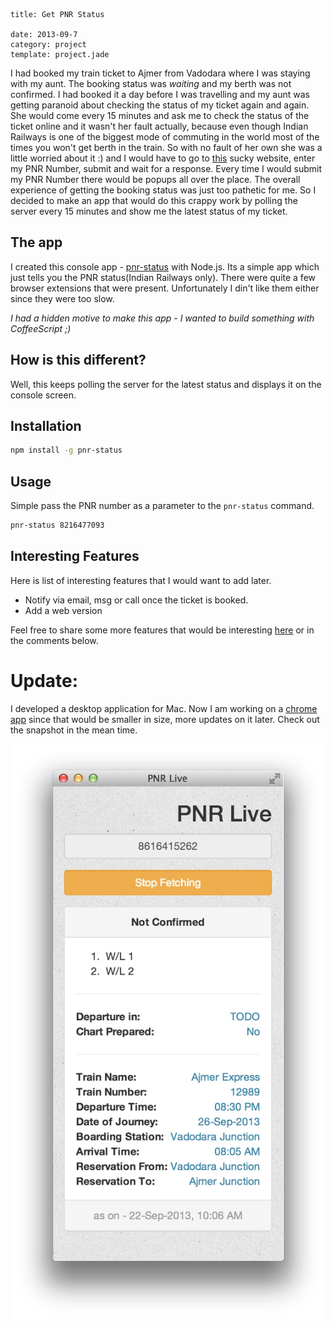 ```metadata
title: Get PNR Status

date: 2013-09-7
category: project
template: project.jade
```

I had booked my train ticket to Ajmer from Vadodara where I was staying with my aunt. The booking status was _waiting_ and my berth was not confirmed. I had booked it a day before I was travelling and my aunt was getting paranoid about checking the status of my ticket again and again. She would come every 15 minutes and ask me to check the status of the ticket online and it wasn't her fault actually, because even though Indian Railways is one of the biggest mode of commuting in the world most of the times you won't get berth in the train. So with no fault of her own she was a little worried about it :) and I would have to go to [this](http://www.indianrail.gov.in/pnr_Enq.html) sucky website, enter my PNR Number, submit and wait for a response. Every time I would submit my PNR Number there would be popups all over the place. The overall experience of getting the booking status was just too pathetic for me. So I decided to make an app that would do this crappy work by polling the server every 15 minutes and show me the latest status of my ticket.

## The app

I created this console app - [pnr-status](https://npmjs.org/package/pnr-status) with Node.js. Its a simple app which just tells you the PNR status(Indian Railways only). There were quite a few browser extensions that were present. Unfortunately I din't like them either since they were too slow.

_I had a hidden motive to make this app - I wanted to build something with CoffeeScript ;)_

## How is this different?

Well, this keeps polling the server for the latest status and displays it on the console screen.

## Installation

```bash
npm install -g pnr-status
```

## Usage

Simple pass the PNR number as a parameter to the `pnr-status` command.

```bash
pnr-status 8216477093
```

## Interesting Features

Here is list of interesting features that I would want to add later.

- Notify via email, msg or call once the ticket is booked.
- Add a web version

Feel free to share some more features that would be interesting [here](https://github.com/tusharmath/pnr-status/issues) or in the comments below.

# Update:

I developed a desktop application for Mac. Now I am working on a [chrome app](https://github.com/tusharmath/chrome-pnr-status) since that would be smaller in size, more updates on it later. Check out the snapshot in the mean time.

![image](snapshot.jpeg)
